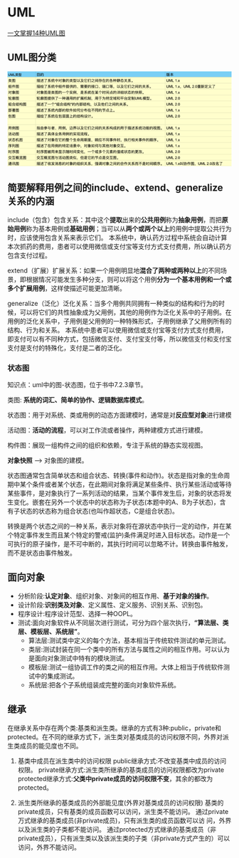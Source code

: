 # UML
[一文掌握14种UML图](https://cloud.tencent.com/developer/article/1684161)

## UML图分类

<img src="https://raw.githubusercontent.com/Light-Towers/picture/master/noctilucent-lamp/pz11lyuob7.png" alt="img" style="zoom:150%;" />



## 简要解释用例之间的include、extend、generalize关系的内涵
include（包含）包含关系：其中这个**提取**出来的**公共用例**称为**抽象用例**，而把**原始用例**称为基本用例或**基础用例**；当可以从**两个或两个以上**的用例中提取公共行为时，应该使用包含关系来表示它们。
本系统中，确认药方过程中系统会自动计算本次抓药的费用，患者可以使用微信或支付宝等支付方式支付费用，所以确认药方包含支付过程。

extend（扩展）扩展关系：如果一个用例明显地**混合了两种或两种以上**的不同场景，即根据情况可能发生多种分支，则可以将这个用例**分为一个基本用例和一个或多个扩展用例**，这样使描述可能更加清晰。

generalize（泛化）泛化关系：当多个用例共同拥有一种类似的结构和行为的时候，可以将它们的共性抽象成为父用例，其他的用例作为泛化关系中的子用例。在用例的泛化关系中，子用例是父用例的一种特殊形式，子用例继承了父用例所有的结构、行为和关系。
本系统中患者可以使用微信或支付宝等支付方式支付费用，即支付可以有不同种方式，包括微信支付、支付宝支付等，所以微信支付和支付宝支付是支付的特殊化，支付是二者的泛化。



### 状态图

知识点：uml中的图-状态图，位于书中7.2.3章节。

类图: **系统的词汇、简单的协作、逻辑数据库模式**。

状态图：用于对系统、类或用例的动态方面建模时，通常是对**反应型对象**进行建模

活动图：**活动的流程**，可以对工作流或者操作，两种建模方式进行建模。

构件图：展现一组构件之间的组织和依赖，专注于系统的静态实现视图。

**对象快照** –> 对象图的建模。

状态图通常包含简单状态和组合状态、转换(事件和动作)。状态是指对象的生命周期中某个条件或者某个状态，在此期间对象将满足某些条件、执行某些活动或等待某些事件，是对象执行了一系列活动的结果，当某个事件发生后，对象的状态将发生变化。嵌套在另外一个状态中的状态称为子状态(本题中的A、B为子状态)，含有子状态的状态称为组合状态(也叫作超状态，C是组合状态)。

转换是两个状态之间的一种关系，表示对象将在源状态中执行一定的动作，并在某个特定事件发生而且某个特定的警戒(监护)条件满足时进入目标状态。动作是一个可执行的原子操作，是不可中断的，其执行时间可以忽略不计。转换由事件触发，而不是状态由事件触发。





## 面向对象

* 分析阶段:**认定对象**、组织对象、对象间的相互作用、**基于对象的操作**。
* 设计阶段:**识别类及对象**、定义属性、定义服务、识别关系、识别包。
* 程序设计:程序设计范型、选择一种OOPL。
* 测试:面向对象软件从不同层次进行测试，可分为四个层次执行，**“算法层、类层、模板层、系统层”**。
  * 算法层:测试类中定义的每个方法，基本相当于传统软件测试的单元测试。
  * 类层:测试封装在同一个类中的所有方法与属性之间的相互作用。可以认为是面向对象测试中特有的模块测试。
  * 模板层:测试一组协调工作的类之间的相互作用。大体上相当于传统软件测试中的集成测试。
  * 系统层:把各个子系统组装成完整的面向对象软件系统。


## 继承

在继承关系中存在两个类:基类和派生类。继承的方式有3种:public，private和protected。在不同的继承方式下，派生类对基类成员的访问权限不同，外界对派生类成员的能见度也不同。

1. 基类中成员在派生类中的访问权限
   public继承方式:不改变基类中成员的访问权限。
   private继承方式:派生类所继承的基类成员的访问权限都改为private
   protected继承方式:**父类中private成员的访问权限不变**，其余的都改为protected。

2. 派生类所继承的基类成员的外部能见度(外界对基类成员的访问权限)
   基类的private成员，只有基类的成员函数可以访问，派生类不能访问。
   通过private万式继承的基类成员(非private成员)，只有派生类的成员函数可以访 问，外界以及派生类的子类都不能访问。
   通过protected方式继承的基类成员（非private成员），只有派生类以及该派生类的子类（非private方式产生的）可以访问，外界不能访问。
